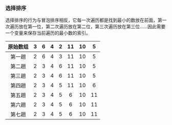 ### 选择排序

选择排序的行为与冒泡排序相反，它每一次遍历都是找到最小的数放在前面，第一次遍历放在第一位，第二次遍历放在第二位，第三次遍历放在第三位......因此需要一个变量来保存当前遍历的最小数的索引。

| 原始数组 |  3   |  6   |  4   |  2   |  11  |  10  |  5   |
| :------: | :--: | :--: | :--: | :--: | :--: | :--: | :--: |
|  第一趟  |  2   |  6   |  4   |  3   |  11  |  10  |  5   |
|  第二趟  |  2   |  3   |  4   |  6   |  11  |  10  |  5   |
|  第三趟  |  2   |  3   |  4   |  6   |  11  |  10  |  5   |
|  第四趟  |  2   |  3   |  4   |  5   |  11  |  10  |  6   |
|  第五趟  |  2   |  3   |  4   |  5   |  6   |  10  |  11  |
|  第六趟  |  2   |  3   |  4   |  5   |  6   |  10  |  11  |
|  第七趟  |  2   |  3   |  4   |  5   |  6   |  10  |  11  |

